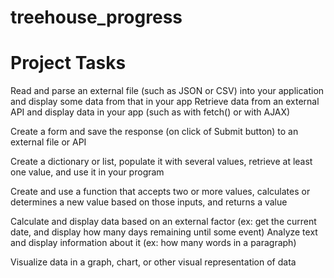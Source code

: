 # treehouse_progress

# Project Tasks

Read and parse an external file (such as JSON or CSV) into your application and display some data from that in your app
Retrieve data from an external API and display data in your app (such as with fetch() or with AJAX)

Create a form and save the response (on click of Submit button) to an external file or API

Create a dictionary or list, populate it with several values, retrieve at least one value, and use it in your program

Create and use a function that accepts two or more values, calculates or determines a new value based on those inputs, and returns a value

Calculate and display data based on an external factor (ex: get the current date, and display how many days remaining until some event)
Analyze text and display information about it (ex: how many words in a paragraph)

Visualize data in a graph, chart, or other visual representation of data




